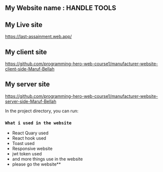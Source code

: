 

## My Website name : HANDLE TOOLS
## My Live site
https://last-assainment.web.app/
## My client site
https://github.com/programming-hero-web-course1/manufacturer-website-client-side-Maruf-Bellah
## My server site
https://github.com/programming-hero-web-course1/manufacturer-website-server-side-Maruf-Bellah



In the project directory, you can run:

### `What i used in the website`

* React Quary used
* React hook used 
* Toast used
* Responsive website 
* jwt token used 
* and more things use in the website 
* please go the website**

